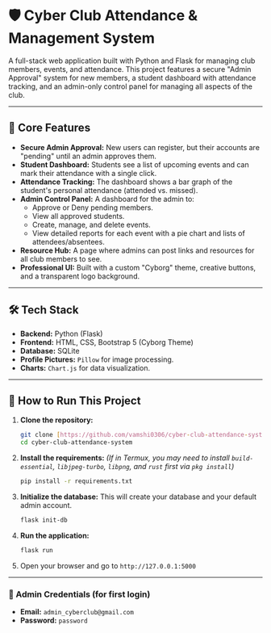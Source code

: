 # 🛡️ Cyber Club Attendance & Management System

A full-stack web application built with Python and Flask for managing club members, events, and attendance. This project features a secure "Admin Approval" system for new members, a student dashboard with attendance tracking, and an admin-only control panel for managing all aspects of the club.



---

## 🚀 Core Features

* **Secure Admin Approval:** New users can register, but their accounts are "pending" until an admin approves them.
* **Student Dashboard:** Students see a list of upcoming events and can mark their attendance with a single click.
* **Attendance Tracking:** The dashboard shows a bar graph of the student's personal attendance (attended vs. missed).
* **Admin Control Panel:** A dashboard for the admin to:
    * Approve or Deny pending members.
    * View all approved students.
    * Create, manage, and delete events.
    * View detailed reports for each event with a pie chart and lists of attendees/absentees.
* **Resource Hub:** A page where admins can post links and resources for all club members to see.
* **Professional UI:** Built with a custom "Cyborg" theme, creative buttons, and a transparent logo background.

---

## 🛠️ Tech Stack

* **Backend:** Python (Flask)
* **Frontend:** HTML, CSS, Bootstrap 5 (Cyborg Theme)
* **Database:** SQLite
* **Profile Pictures:** `Pillow` for image processing.
* **Charts:** `Chart.js` for data visualization.

---

## 🔧 How to Run This Project

1.  **Clone the repository:**
    ```bash
    git clone [https://github.com/vamshi0306/cyber-club-attendance-system.git](https://github.com/vamshi0306/cyber-club-attendance-system.git)
    cd cyber-club-attendance-system
    ```

2.  **Install the requirements:**
    *(If in Termux, you may need to install `build-essential`, `libjpeg-turbo`, `libpng`, and `rust` first via `pkg install`)*
    ```bash
    pip install -r requirements.txt
    ```

3.  **Initialize the database:**
    This will create your database and your default admin account.
    ```bash
    flask init-db
    ```

4.  **Run the application:**
    ```bash
    flask run
    ```

5.  Open your browser and go to `http://127.0.0.1:5000`

---

### 🔑 Admin Credentials (for first login)

* **Email:** `admin_cyberclub@gmail.com`
* **Password:** `password`
